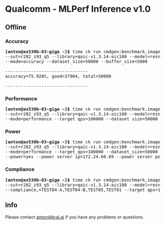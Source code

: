# Qualcomm - MLPerf Inference v1.0

<a name="submit_r282_z93_q5_offline"></a>
## Offline

<a name="submit_r282_z93_q5_offline_accuracy"></a>
### Accuracy

<pre>
<b>[anton@ax530b-03-giga ~]&dollar;</b> time ck run cmdgen:benchmark.image-classification.qaic-loadgen --verbose \
--sut=r282_z93_q5 --library=qaic-v1.3.14-aic100 --model=resnet50 --scenario=offline \
--mode=accuracy --dataset_size=50000 --buffer_size=5000

--------------------------------
accuracy=75.928%, good=37964, total=50000

--------------------------------
</pre>

<a name="submit_r282_z93_q5_offline_performance"></a>
### Performance

<pre>
<b>[anton@ax530b-03-giga ~]&dollar;</b> time ck run cmdgen:benchmark.image-classification.qaic-loadgen --verbose \
--sut=r282_z93_q5 --library=qaic-v1.3.14-aic100 --model=resnet50 --scenario=offline \
--mode=performance --target_qps=100000 --dataset_size=50000 --buffer_size=1024
</pre>

<a name="submit_r282_z93_q5_offline_power"></a>
### Power

<pre>
<b>[anton@ax530b-03-giga ~]&dollar;</b> time ck run cmdgen:benchmark.image-classification.qaic-loadgen --verbose \
--sut=r282_z93_q5 --library=qaic-v1.3.14-aic100 --model=resnet50 --scenario=offline \
--mode=performance --target_qps=100000 --dataset_size=50000 --buffer_size=1024 \
--power=yes --power_server_ip=172.24.66.69 --power_server_port=4951 --sleep_before_ck_benchmark_sec=90
</pre>

<a name="submit_r282_z93_q5_offline_compliance"></a>
### Compliance

<pre>
<b>[anton@ax530b-03-giga ~]&dollar;</b> time ck run cmdgen:benchmark.image-classification.qaic-loadgen --verbose \
--sut=r282_z93_q5 --library=qaic-v1.3.14-aic100 --model=resnet50 --scenario=offline \
--compliance,=TEST04-A,TEST04-B,TEST05,TEST01 --target_qps=100000 --dataset_size=50000 --buffer_size=1024
</pre>

## Info

Please contact anton@krai.ai if you have any problems or questions.
